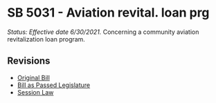# SB 5031 - Aviation revital. loan prg
*Status: Effective date 6/30/2021.*
Concerning a community aviation revitalization loan program.

## Revisions
* [Original Bill](1/)
* [Bill as Passed Legislature](1/)
* [Session Law](1/)